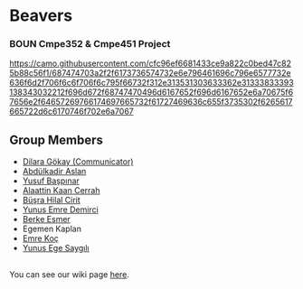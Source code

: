 # Beavers
### BOUN Cmpe352 & Cmpe451 Project  

https://camo.githubusercontent.com/cfc96ef6681433ce9a822c0bed47c825b88c56f1/687474703a2f2f6173736574732e6e796461696c796e6577732e636f6d2f706f6c6f706f6c795f66732f312e313531303633362e31333833393138343032212f696d672f68747470496d6167652f696d6167652e6a70675f67656e2f64657269766174697665732f61727469636c655f3735302f6265617665722d6c6170746f702e6a7067
## Group Members

* [Dilara Gökay (Communicator)](https://github.com/bounswe/bounswe2018group4/wiki/Dilara-G%C3%B6kay)
* [Abdülkadir Aslan](https://github.com/bounswe/bounswe2018group4/wiki/Kadir-Aslan)
* [Yusuf Başpınar](https://github.com/bounswe/bounswe2018group4/wiki/Yusuf-Başpınar)
* [Alaattin Kaan Cerrah](https://github.com/bounswe/bounswe2018group4/wiki/Alaattin-Kaan-Cerrah)
* [Büşra Hilal Cirit](https://github.com/bounswe/bounswe2018group4/wiki/Busra-Hilal-Cirit)
* [Yunus Emre Demirci](https://github.com/bounswe/bounswe2018group4/wiki/Yunus-Emre-Demirci)
* [Berke Esmer](https://github.com/bounswe/bounswe2018group4/wiki/Berke-Esmer)
* Egemen Kaplan
* [Emre Koç](https://github.com/bounswe/bounswe2018group4/wiki/Emre-KO%C3%87)
* [Yunus Ege Saygılı](https://github.com/bounswe/bounswe2018group4/wiki/Yunus-Ege-Sayg%C4%B1l%C4%B1)

##

You can see our wiki page [here](https://github.com/bounswe/bounswe2018group4/wiki).
